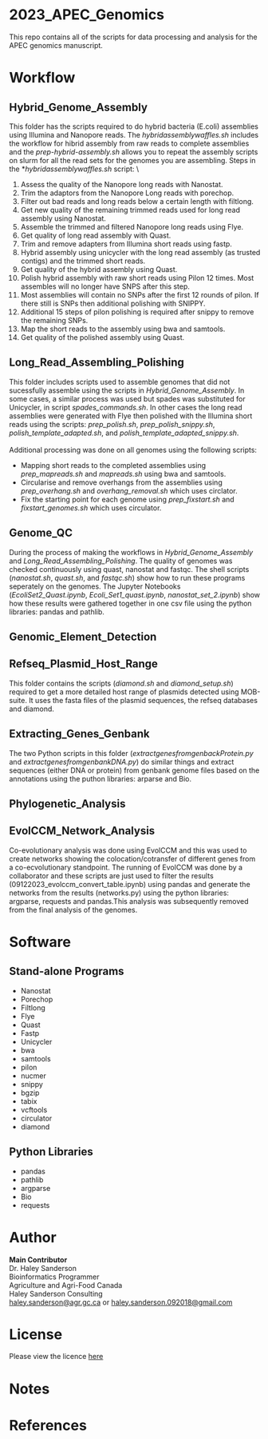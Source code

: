 # 2023_APEC_Genomics
This repo contains all of the scripts for data processing and analysis for the APEC genomics manuscript.
# Workflow
## Hybrid_Genome_Assembly
This folder has the scripts required to do hybrid bacteria (E.coli) assemblies using Illumina and Nanopore reads. The *hybridassemblywaffles.sh* includes the workflow for hibrid assembly from raw reads to complete assemblies and the *prep-hybrid-assembly.sh* allows you to repeat the assembly scripts on slurm for all the read sets for the genomes you are assembling.
Steps in the **hybridassemblywaffles.sh* script: \
1. Assess the quality of the Nanopore long reads with Nanostat.
2. Trim the adaptors from the Nanopore Long reads with porechop.
3. Filter out bad reads and long reads below a certain length with filtlong.
4. Get new quality of the remaining trimmed reads used for long read assembly using Nanostat.
5. Assemble the trimmed and filtered Nanopore long reads using Flye.
6. Get quality of long read assembly with Quast.
7. Trim and remove adapters from Illumina short reads using fastp.
8. Hybrid assembly using unicycler with the long read assembly (as trusted contigs) and the trimmed short reads.
9. Get quality of the hybrid assembly using Quast.
10. Polish hybrid assembly with raw short reads using Pilon 12 times. Most assembles will no longer have SNPS after this step.
11. Most assemblies will contain no SNPs after the first 12 rounds of pilon. If there still is SNPs then additional polishing with SNIPPY.
12. Additional 15 steps of pilon polishing is required after snippy to remove the remaining SNPs.
13. Map the short reads to the assembly using bwa and samtools.
14. Get quality of the polished assembly using Quast.
## Long_Read_Assembling_Polishing
This folder includes scripts used to assemble genomes that did not sucessfully assemble using the scripts in *Hybrid_Genome_Assembly*. In some cases, a similar process was used but spades was substituted for Unicycler, in script *spades_commands.sh*. In other cases the long read assemblies were generated with Flye then polished with the Illumina short reads using the scripts: *prep_polish.sh*, *prep_polish_snippy.sh*, *polish_template_adapted.sh*, and *polish_template_adapted_snippy.sh*. \
\
Additional processing was done on all genomes using the following scripts:
- Mapping short reads to the completed assemblies using *prep_mapreads.sh* and *mapreads.sh* using bwa and samtools.
- Circularise and remove overhangs from the assemblies using *prep_overhang.sh* and *overhang_removal.sh* which uses circlator.
- Fix the starting point for each genome using *prep_fixstart.sh* and *fixstart_genomes.sh* which uses circulator.
## Genome_QC
During the process of making the workflows in *Hybrid_Genome_Assembly* and *Long_Read_Assembling_Polishing*. The quality of genomes was checked continuously using quast, nanostat and fastqc. The shell scripts (*nanostat.sh*, *quast.sh*, and *fastqc.sh*) show how to run these programs seperately on the genomes. The Jupyter Notebooks (*EcoliSet2_Quast.ipynb*, *Ecoli_Set1_quast.ipynb*, *nanostat_set_2.ipynb*) show how these results were gathered together in one csv file using the python libraries: pandas and pathlib.
## Genomic_Element_Detection
## Refseq_Plasmid_Host_Range
This folder contains the scripts  (*diamond.sh* and *diamond_setup.sh*) required to get a more detailed host range of plasmids detected using MOB-suite. It uses the fasta files of the plasmid sequences, the refseq databases and diamond. 
## Extracting_Genes_Genbank
The two Python scripts in this folder (*extractgenesfromgenbackProtein.py* and *extractgenesfromgenbankDNA.py*) do similar things and extract sequences (either DNA or protein) from genbank genome files based on the annotations using the puthon libraries: arparse and Bio.
## Phylogenetic_Analysis
## EvolCCM_Network_Analysis
Co-evolutionary analysis was done using EvolCCM and this was used to create networks showing the colocation/cotransfer of different genes from a co-ecvolutionary standpoint. The running of EvolCCM was done by a collaborator and these scripts are just used to filter the results (09122023_evolccm_convert_table.ipynb) using pandas and generate the networks from the results (networks.py) using the python libraries: argparse, requests and pandas.This analysis was subsequently removed from the final analysis of the genomes.
	
# Software
## Stand-alone Programs
- Nanostat
- Porechop
- Filtlong
- Flye
- Quast
- Fastp
- Unicycler
- bwa
- samtools
- pilon
- nucmer
- snippy
- bgzip
- tabix
- vcftools
- circulator
- diamond

## Python Libraries
- pandas
- pathlib
- argparse
- Bio
- requests

# Author
**Main Contributor** \
Dr. Haley Sanderson \
Bioinformatics Programmer \
Agriculture and Agri-Food Canada \
Haley Sanderson Consulting \
haley.sanderson@agr.gc.ca or haley.sanderson.092018@gmail.com
# License
Please view the licence [here](LICENSE)
# Notes
# References
